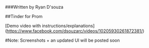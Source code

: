 ###Written by Ryan D'souza

##Tinder for Prom

[Demo video with instructions/explanations] (https://www.facebook.com/dsouzarc/videos/10205930261872381/)

#Note: Screenshots + an updated UI will be posted soon
